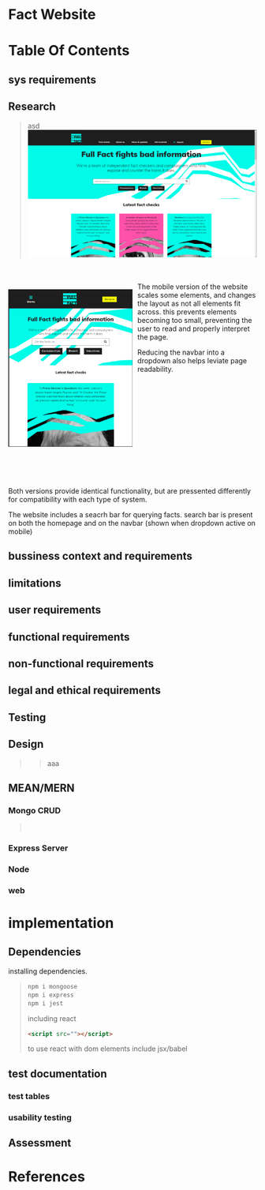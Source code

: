 # Fact Website

# Table Of Contents

## sys requirements

## Research
<!--  https://fullfact.org  -->
<!--  https://www.howstuffworks.com  -->



> asd
>![fullfactweb](fullfactweb.png)
>

<br> 
<br>

<div style="width: 50%; float: left; padding-right:2%;" >


![fullfactmobile](fullfactmob.png)
</div>
The mobile version of the website scales some elements, and changes the layout as not all elements fit across. this prevents elements becoming too small, preventing the user to read and properly interpret the page.

Reducing the navbar into a dropdown also helps leviate page readability. 
<div style="padding-top:40%"></div>

Both versions provide identical functionality, but are pressented differently for compatibility with each type of system.

The website includes a seacrh bar for querying facts. search bar is present on both the homepage and on the navbar (shown when dropdown active on mobile)


## bussiness context and requirements

## limitations

## user requirements
<!--what user expect out of experience, functionality
    how will benifiting user benifit bussiness-- retention span
-->

## functional requirements

## non-functional requirements

## legal and ethical requirements
<!---->

## Testing
<!--test tables, QA, automatic-unit -> iterative/regresion -->




## Design


>
>>aaa
>>
>
>

## MEAN/MERN
### Mongo CRUD
<!--data design-->

>
>``` javascript
>   
>```
>

### Express Server
<!--api, data access-->
<!--sequence-->
###
<!--gui design -->
<!--element wireframe-->
### Node

### web

# implementation
## Dependencies
<!--mongo, express, react, jest-->
installing dependencies.
> ```bat
> npm i mongoose
> npm i express
> npm i jest
> ```
>
>
> including react
> ```html 
><script src=""></script> 
>```
>
>to use react with dom elements
> include jsx/babel
><script src=""></script>
>


## test documentation
### test tables
### usability testing 


## Assessment
<!-- assess testing implications throughout-->
<!--does it relay conditions (state data usage, ) to user-->
<!---KPIS && requirements met-->
<!--suitability-->
<!--ease of use, >
<!--accessability met-->



# References


